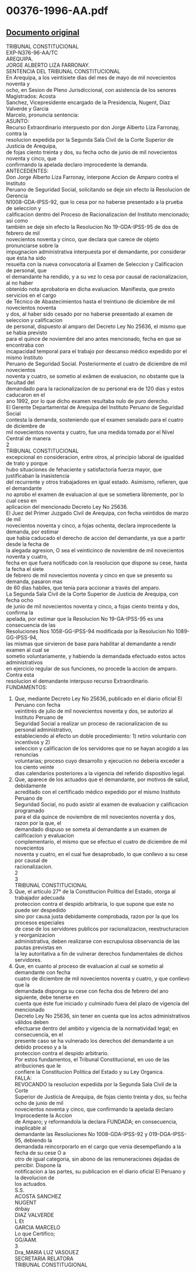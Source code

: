 
00376-1996-AA.pdf
=================
  
[Documento original](https://tc.gob.pe/jurisprudencia/1998/00376-1996-AA.pdf)  
---  
TRIBUNAL CONSTITUCIONAL  
EXP-N376-96-AA/TC  
AREQUIPA.  
JORGE ALBERTO LIZA FARRONAY.  
SENTENCIA DEL TRIBUNAL CONSTITUCIONAL  
En Arequipa, a los veintisiete dias del mes de mayo de mil novecientos noventa y  
ocho, en Sesion de Pleno Jurisdiccional, con asistencia de los senores Magistrados: Acosta  
Sanchez, Vicepresidente encargado de la Presidencia, Nugent, Diaz Valverde y Garcia  
Marcelo, pronuncia sentencia:  
ASUNTO:  
Recurso Extraordinario interpuesto por don Jorge Alberto Liza Farronay, contra la  
resolucion expedida por la Segunda Sala Civil de la Corte Superior de Justicia de Arequipa,  
de fojas ciento treinta y dos, su fecha ocho de junio de mil novecientos noventa y cinco, que  
confirmando la apelada declaro improcedente la demanda.  
ANTECEDENTES:  
Don Jorge Alberto Liza Farronay, interpone Accion de Amparo contra el Instituto  
Peruano de Seguridad Social, solicitando se deje sin efecto la Resolucion de Gerencia  
N1008-GDA-IPSS-92, que lo cesa por no haberse presentado a la prueba de seleccion y  
calificacion dentro del Proceso de Racionalizacion del Instituto mencionado; asi como  
también se deje sin efecto la Resolucion No 19-GDA-IPSS-95 de dos de febrero de mil  
novecientos noventa y cinco, que declara que carece de objeto pronunciarse sobre la  
impugnacion administrativa interpuesta por el demandante, por considerar que ésta ha sido  
resuelta con la nueva convocatoria al Examen de Seleccion y Calificacion de personal, que  
el demandante ha rendido, y a su vez lo cesa por causal de racionalizacion, al no haber  
obtenido nota aprobatoria en dicha evaluacion. Manifiesta, que presto servicios en el cargo  
de Técnico de Abastecimientos hasta el treintiuno de diciembre de mil novecientos noventa  
y dos, al haber sido cesado por no haberse presentado al examen de seleccion y calificacion  
de personal, dispuesto al amparo del Decreto Ley No 25636, el mismo que se habia previsto  
para el quince de noviembre del ano antes mencionado, fecha en que se encontraba con  
incapacidad temporal para el trabajo por descanso médico expedido por el mismo Instituto  
Peruano de Seguridad Social. Posteriormente el cuatro de diciembre de mil novecientos  
noventa y cuatro, se sometio al exâmen de evaluacion, no obstante que la facultad del  
demandado para la racionalizacion de su personal era de 120 dias y estos caducaron en el  
ano 1992, por lo que dicho examen resultaba nulo de puro derecho.  
El Gerente Departamental de Arequipa del Instituto Peruano de Seguridad Social  
contesta la demanda, sosteniendo que el examen senalado para el cuatro de diciembre de  
mil novecientos noventa y cuatro, fue una medida tomada por el Nivel Central de manera  
2  
TRIBUNAL CONSTITUCIONAL  
excepcional en consideracion, entre otros, al principio laboral de igualdad de trato y porque  
hubo situaciones de fehaciente y satisfactoria fuerza mayor, que justificaban la inasistencia  
del recurrente y otros trabajadores en igual estado. Asimismo, refieren, que el demandante  
no aprobo el examen de evaluacion al que se sometiera libremente, por lo cual ceso en  
aplicacion del mencionado Decreto Ley No 25636.  
El Juez del Primer Juzgado Civil de Arequipa, con fecha veintidos de marzo de mil  
novecientos noventa y cinco, a fojas ochenta, declara improcedente la demanda, por estimar  
que habia caducado el derecho de accion del demandante, ya que a partir desde la fecha de  
la alegada agresion, O sea el veinticinco de noviembre de mil novecientos noventa y cuatro,  
fecha en que fuera notificado con la resolucion que dispone su cese, hasta la fecha el siete  
de febrero de mil novecientos noventa y cinco en que se presento su demanda, pasaron mas  
de 60 dias habiles, que tenia para accionar a través del amparo.  
La Segunda Sala Civil de la Corte Superior de Justicia de Arequipa, con fecha ocho  
de junio de mil novecientos noventa y cinco, a fojas ciento treinta y dos, confirma la  
apelada, por estimar que la Resolucion No 19-GA-IPSS-95 es una consecuencia de las  
Resoluciones Nos 1058-GG-IPSS-94 modificada por la Resolucion No 1089-GG-IPSS-94,  
las mismas que sirvieron de base para habilitar al demandante a rendir examen al cual se  
sometio voluntariamente, y habiendo la demandada efectuado estos actos administrativos  
en ejercicio regular de sus funciones, no procede la accion de amparo. Contra esta  
resolucion el demandante interpuso recurso Extraordinario.  
FUNDAMENTOS:  
1. Que, mediante Decreto Ley No 25636, publicado en el diario oficial El Peruano con fecha  
veintitrés de julio de mil novecientos noventa y dos, se autorizo al Instituto Peruano de  
Seguridad Social a realizar un proceso de racionalizacion de su personal administrativo,  
estableciendo al efecto un doble procedimiento: 1) retiro voluntario con incentivos y 2)  
seleccion y calificacion de los servidores que no se hayan acogido a las renuncias  
voluntarias; proceso cuyo desarrollo y ejecucion no deberia exceder a los ciento veinte  
dias calendarios posteriores a la vigencia del referido dispositivo legal.  
2. Que, aparece de los actuados que el demandante, por motivos de salud, debidamente  
acreditado con el certificado médico expedido por el mismo Instituto Peruano de  
Seguridad Social, no pudo asistir al examen de evaluacion y calificacion programado  
para el dia quince de noviembre de mil novecientos noventa y dos, razon por la que, el  
demandado dispuso se someta al demandante a un examen de calificacion y evaluacion  
complementario, el mismo que se efectuo el cuatro de diciembre de mil novecientos  
noventa y cuatro, en el cual fue desaprobado, lo que conllevo a su cese por causal de  
racionalizacion.  
2  
3  
TRIBUNAL CONSTITUCIONAL  
3. Que, el articulo 27° de la Constitucion Politica del Estado, otorga al trabajador adecuada  
proteccion contra el despido arbitraria, lo que supone que este no puede ser despedido  
sino por causa justa debidamente comprobada, razon por la que los procesos especiales  
de cese de los servidores publicos por racionalizacion, reestructuracion y reorganizacion  
administrativa, deben realizarse con escrupulosa observancia de las pautas previstas en  
la ley autoritativa a fin de vulnerar derechos fundamentales de dichos servidores.  
4. Que, en cuanto al proceso de evaluacion al cual se sometio al demandante con fecha  
cuatro de diciembre de mil novecientos noventa y cuatro, y que conllevo que la  
demandada disponga su cese con fecha dos de febrero del ano siguiente, debe tenerse en  
cuenta que éste fue iniciado y culminado fuera del plazo de vigencia del mencionado  
Decreto Ley No 25636, sin tener en cuenta que los actos administrativos vâlidos deben  
efectuarse dentro del ambito y vigencia de la normatividad legal; en consecuencia, en el  
presente caso se ha vulnerado los derechos del demandante a un debido proceso y a la  
proteccion contra el despido arbitrario.  
Por estos fundamentos, el Tribunal Constitucional, en uso de las atribuciones que le  
confiere la Constitucion Politica del Estado y su Ley Organica.  
FALLA:  
REVOCANDO la resolucion expedida por la Segunda Sala Civil de la Corte  
Superior de Justicia de Arequipa, de fojas ciento treinta y dos, su fecha ocho de junio de mil  
novecientos noventa y cinco, que confirmando la apelada declaro Improcedente la Accion  
de Amparo; y reformandola la declara FUNDADA; en consecuencia, inaplicable al  
demandante las Resoluciones No 1008-GDA-IPSS-92 y 019-DGA-IPSS-95, debiendo la  
demandada reincorporarlo en el cargo que venia desempefiando a la fecha de su cese O a  
otro de igual categoria, sin abono de las remuneraciones dejadas de percibir. Dispone la  
notificacion a las partes, su publicacion en el diario oficial El Peruano y la devolucion de  
los actuados.  
S.S.  
ACOSTA SANCHEZ  
NUGENT  
dnbay  
DIAZ VALVERDE  
L Et  
GARCIA MARCELO  
Lo que Certifico;  
GG/AAM.  
3  
Dra_MARIA LUZ VASOUEZ  
SECRETARIA RELATORA  
TRIBUNAL CONSTITUGIONAL